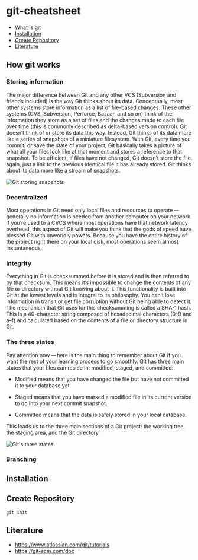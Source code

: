 # git-cheatsheet

-  [What is git](https://github.com/fprotopapa/git-cheatsheet/edit/main/README.md#how-git-works)
-  [Installation](https://github.com/fprotopapa/git-cheatsheet/edit/main/README.md#installation)
-  [Create Repository](https://github.com/fprotopapa/git-cheatsheet/edit/main/README.md#create-repository)
-  [Literature](https://github.com/fprotopapa/git-cheatsheet/edit/main/README.md#literature)

## How git works

### Storing information

The major difference between Git and any other VCS (Subversion and friends included) is the way Git thinks about its data. Conceptually, most other systems store information as a list of file-based changes. These other systems (CVS, Subversion, Perforce, Bazaar, and so on) think of the information they store as a set of files and the changes made to each file over time (this is commonly described as delta-based version control). Git doesn’t think of or store its data this way. Instead, Git thinks of its data more like a series of snapshots of a miniature filesystem. With Git, every time you commit, or save the state of your project, Git basically takes a picture of what all your files look like at that moment and stores a reference to that snapshot. To be efficient, if files have not changed, Git doesn’t store the file again, just a link to the previous identical file it has already stored. Git thinks about its data more like a stream of snapshots.

![Git storing snapshots](/images/git-storing-snapshots)

### Decentralized

Most operations in Git need only local files and resources to operate — generally no information is needed from another computer on your network. If you’re used to a CVCS where most operations have that network latency overhead, this aspect of Git will make you think that the gods of speed have blessed Git with unworldly powers. Because you have the entire history of the project right there on your local disk, most operations seem almost instantaneous.

### Integrity

Everything in Git is checksummed before it is stored and is then referred to by that checksum. This means it’s impossible to change the contents of any file or directory without Git knowing about it. This functionality is built into Git at the lowest levels and is integral to its philosophy. You can’t lose information in transit or get file corruption without Git being able to detect it. The mechanism that Git uses for this checksumming is called a SHA-1 hash. This is a 40-character string composed of hexadecimal characters (0–9 and a–f) and calculated based on the contents of a file or directory structure in Git.

### The three states
Pay attention now — here is the main thing to remember about Git if you want the rest of your learning process to go smoothly. Git has three main states that your files can reside in: modified, staged, and committed:

- Modified means that you have changed the file but have not committed it to your database yet.

- Staged means that you have marked a modified file in its current version to go into your next commit snapshot.

- Committed means that the data is safely stored in your local database.

This leads us to the three main sections of a Git project: the working tree, the staging area, and the Git directory.

![Git's three states](/images/git-three-states)

### Branching

## Installation

## Create Repository

```
git init 
```

## Literature

- https://www.atlassian.com/git/tutorials
- https://git-scm.com/doc
